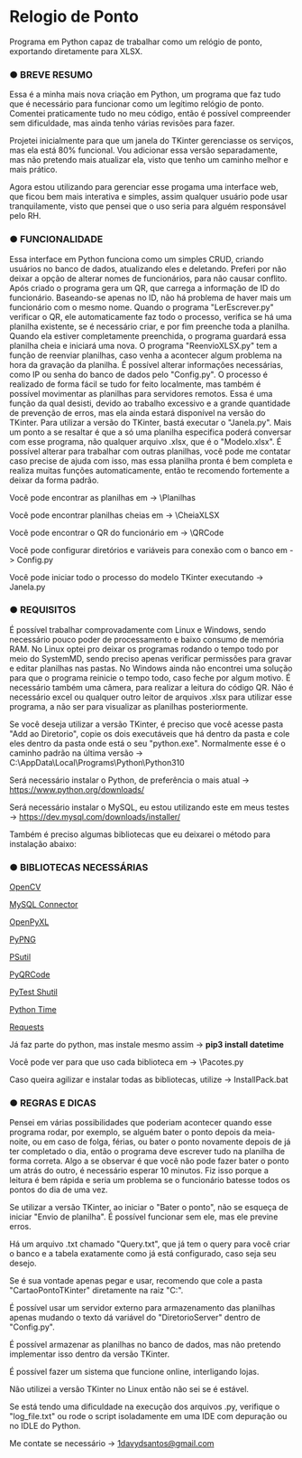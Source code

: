 # Relogio de Ponto
Programa em Python capaz de trabalhar como um relógio de ponto, exportando diretamente para XLSX.

### ● BREVE RESUMO

Essa é a minha mais nova criação em Python, um programa que faz tudo que é necessário para funcionar como um legítimo relógio de ponto.
Comentei praticamente tudo no meu código, então é possível compreender sem dificuldade, mas ainda tenho várias revisões para fazer. 

Projetei inicialmente para que um janela do TKinter gerenciasse os serviços, mas ela está 80% funcional. Vou adicionar essa versão separadamente, mas não pretendo mais atualizar ela, visto que tenho um caminho melhor e mais prático.

Agora estou utilizando para gerenciar esse progama uma interface web, que ficou bem mais interativa e simples, assim qualquer usuário pode usar tranquilamente, visto que pensei que o uso seria para alguém responsável pelo RH.

### ●	FUNCIONALIDADE

Essa interface em Python funciona como um simples CRUD, criando usuários no banco de dados, atualizando eles e deletando. Preferi por não deixar a opção de alterar nomes de funcionários, para não causar conflito. Após criado o programa gera um QR, que carrega a informação de ID do funcionário. Baseando-se apenas no ID, não há problema de haver mais um funcionário com o mesmo nome. Quando o programa "LerEscrever.py" verificar o QR, ele automaticamente faz todo o processo, verifica se há uma planilha existente, se é necessário criar, e por fim preenche toda a planilha. Quando ela estiver completamente preenchida, o programa guardará essa planilha cheia e iniciará uma nova. O programa "ReenvioXLSX.py" tem a função de reenviar planilhas, caso venha a acontecer algum problema na hora da gravação da planilha. É possível alterar informações necessárias, como IP ou senha do banco de dados pelo "Config.py". O processo é realizado de forma fácil se tudo for feito localmente, mas também é possível movimentar as planilhas para servidores remotos. Essa é uma função da qual desisti, devido ao trabalho excessivo e a grande quantidade de prevenção de erros, mas ela ainda estará disponível na versão do TKinter. Para utilizar a versão do TKinter, bastá executar o "Janela.py". Mais um ponto a se resaltar é que a só uma planilha especifica poderá conversar com esse programa, não qualquer arquivo .xlsx, que é o "Modelo.xlsx". É possível alterar para trabalhar com outras planilhas, você pode me contatar caso precise de ajuda com isso, mas essa planilha pronta é bem completa e realiza muitas funções automaticamente, então te recomendo fortemente a deixar da forma padrão.

Você pode encontrar as planilhas em -> \Planilhas

Você pode encontrar planilhas cheias em -> \CheiaXLSX

Você pode encontrar o QR do funcionário em -> \QRCode

Você pode configurar diretórios e variáveis para conexão com o banco em -> Config.py

Você pode iniciar todo o processo do modelo TKinter executando -> Janela.py

### ● REQUISITOS

É possível trabalhar comprovadamente com Linux e Windows, sendo necessário pouco poder de processamento e baixo consumo de memória RAM. No Linux optei pro deixar os programas rodando o tempo todo por meio do SystemMD, sendo preciso apenas verificar permissões para gravar e editar planilhas nas pastas. No Windows ainda não encontrei uma solução para que o programa reinicie o tempo todo, caso feche por algum motivo. É necessário também uma câmera, para realizar a leitura do código QR. Não é necessário excel ou qualquer outro leitor de arquivos .xlsx para utilizar esse programa, a não ser para visualizar as planilhas posteriormente. 

Se você deseja utilizar a versão TKinter, é preciso que você acesse pasta "Add ao Diretorio", copie os dois executáveis que há dentro da pasta e cole eles dentro da pasta onde está o seu "python.exe". Normalmente esse é o caminho padrão na última versão -> C:\AppData\Local\Programs\Python\Python310

Será necessário instalar o Python, de preferência o mais atual -> https://www.python.org/downloads/

Será necessário instalar o MySQL, eu estou utilizando este em meus testes -> https://dev.mysql.com/downloads/installer/

Também é preciso algumas bibliotecas que eu deixarei o método para instalação abaixo:

### ● BIBLIOTECAS NECESSÁRIAS

[OpenCV](https://pypi.org/project/opencv-python/)

[MySQL Connector](https://pypi.org/project/mysql-connector-python/)

[OpenPyXL](https://pypi.org/project/openpyxl/)

[PyPNG](https://pypi.org/project/pypng/)

[PSutil](https://pypi.org/project/psutil/)

[PyQRCode](https://pypi.org/project/PyQRCode/)

[PyTest Shutil](https://pypi.org/project/pytest-shutil/)

[Python Time](https://pypi.org/project/python-time/)

[Requests](https://pypi.org/project/requests/)

Já faz parte do python, mas instale mesmo assim -> **pip3 install datetime**

Você pode ver para que uso cada biblioteca em -> \Pacotes.py

Caso queira agilizar e instalar todas as bibliotecas, utilize -> InstallPack.bat

### ● REGRAS E DICAS

Pensei em várias possibilidades que poderiam acontecer quando esse programa rodar, por exemplo, se alguém bater o ponto depois da meia-noite, ou em caso de folga, férias, ou bater o ponto novamente depois de já ter completado o dia, então o programa deve escrever tudo na planilha de forma correta. Algo a se observar é que você não pode fazer bater o ponto um atrás do outro, é necessário esperar 10 minutos. Fiz isso porque a leitura é bem rápida e seria um problema se o funcionário batesse todos os pontos do dia de uma vez.

Se utilizar a versão TKinter, ao iniciar o "Bater o ponto", não se esqueça de iniciar "Envio de planilha". É possível funcionar sem ele, mas ele previne erros.

Há um arquivo .txt chamado "Query.txt", que já tem o query para você criar o banco e a tabela exatamente como já está configurado, caso seja seu desejo.

Se é sua vontade apenas pegar e usar, recomendo que cole a pasta "CartaoPontoTKinter" diretamente na raiz "C:".

É possível usar um servidor externo para armazenamento das planilhas apenas mudando o texto dá variável do "DiretorioServer" dentro de "Config.py".

É possível armazenar as planilhas no banco de dados, mas não pretendo implementar isso dentro da versão TKinter.

É possível fazer um sistema que funcione online, interligando lojas.

Não utilizei a versão TKinter no Linux então não sei se é estável.

Se está tendo uma dificuldade na execução dos arquivos .py, verifique o "log_file.txt" ou rode o script isoladamente em uma IDE com depuração ou no IDLE do Python.

Me contate se necessário -> 1davydsantos@gmail.com
